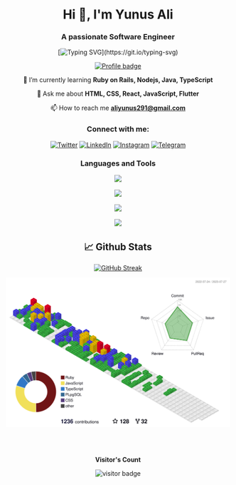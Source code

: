 
<div align="center">
<h1 align="center">Hi 👋, I'm Yunus Ali</h1>
<h3 align="center">A passionate Software Engineer</h3>

[![Typing SVG](https://readme-typing-svg.herokuapp.com?font=Poppins&color=0074C392&center=true&lines=I+'m+A+Software+Engineer;A+student+%2C+Blockchain+enthusiast;And+a+mentor.;Nice+to+meet+you.)](https://git.io/typing-svg)

[![Profile badge](https://www.codewars.com/users/iamyunusali/badges/large)](https://www.codewars.com/users/iamyunusali)


🌱 I’m currently learning **Ruby on Rails, Nodejs, Java, TypeScript**

💬 Ask me about **HTML, CSS, React, JavaScript, Flutter**

📫 How to reach me **aliyunus291@gmail.com**

<div align="center">
<h3>Connect with me:</h3>
<p>

[![Twitter][1.2]][1] [![LinkedIn][2.2]][2] [![Instagram][3.2]][3] [![Telegram][4.2]][4]

[1.2]: https://s4.uupload.ir/files/twitter_prkb.png
[2.2]: https://s4.uupload.ir/files/linkedin_amwn.png
[3.2]: https://s4.uupload.ir/files/instagram_6djz.png
[4.2]: https://s4.uupload.ir/files/telegram_q47u.png

[1]: https://twitter.com/iamyunusali
[2]: https://www.linkedin.com/in/iamyunusali/
[3]: https://www.instagram.com/iamyunusali
[4]: https://telegram.me/iamyunus


<h3>Languages and Tools</h3>
<p align="center">
  <a>
    <img src="https://skillicons.dev/icons?i=js,ts,ruby,py,react,redux,vue,html,css,tailwind,nextjs" />
  </a>
</p>

<p align="center">
  <a >
    <img src="https://skillicons.dev/icons?i=webpack,postgres,mongodb,supabase,docker,rails,nodejs," />
  </a>
</p>

<p align="center">
  <a>
    <img src="https://skillicons.dev/icons?i=blender,figma,ai,xd,ps," />
  </a>
</p>
<p align="center">
  <a>
    <img src="https://skillicons.dev/icons?i=git,vscode,bash" />
  </a>
</p>


</div>

## 📈 Github Stats

[![GitHub Streak](http://github-readme-streak-stats.herokuapp.com?user=iamyunusali&theme=gruvbox&background=003559&ring=FFFFFF&fire=FFFFFF&currStreakNum=9F9F9F&dates=9F9F9F&sideNums=9F9F9F&currStreakLabel=9F9F9F&sideLabels=9F9F9F)](https://git.io/streak-stats)

![](./profile-3d-contrib/profile-gitblock.svg)

<br>
<br>
<p align="center"><b>Visitor's Count</b></p>
<p align="center"><img src="https://profile-counter.glitch.me/iamyunusali/count.svg" alt="visitor badge"/></p>
